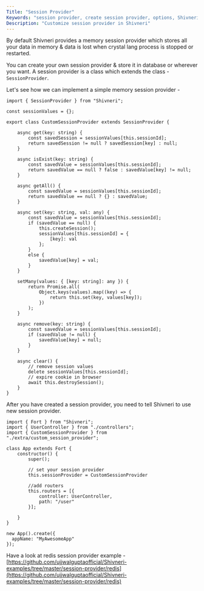```yaml
---
Title: "Session Provider"
Keywords: "session provider, create session provider, options, Shivneri, crystal lang"
Description: "Customize session provider in Shivneri"
---
```


By default Shivneri provides a memory session provider which stores all your data in memory & data is lost when crystal lang process is stopped or restarted.

You can create your own session provider & store it in database or wherever you want. A session provider is a class which extends the class - `SessionProvider`.

Let's see how we can implement a simple memory session provider - 

```
import { SessionProvider } from "Shivneri";

const sessionValues = {};

export class CustomSessionProvider extends SessionProvider {

    async get(key: string) {
        const savedSession = sessionValues[this.sessionId];
        return savedSession != null ? savedSession[key] : null;
    }

    async isExist(key: string) {
        const savedValue = sessionValues[this.sessionId];
        return savedValue == null ? false : savedValue[key] != null;
    }

    async getAll() {
        const savedValue = sessionValues[this.sessionId];
        return savedValue == null ? {} : savedValue;
    }

    async set(key: string, val: any) {
        const savedValue = sessionValues[this.sessionId];
        if (savedValue == null) {
            this.createSession();
            sessionValues[this.sessionId] = {
                [key]: val
            };
        }
        else {
            savedValue[key] = val;
        }
    }

    setMany(values: { [key: string]: any }) {
        return Promise.all(
            Object.keys(values).map((key) => {
                return this.set(key, values[key]);
            })
        );
    }

    async remove(key: string) {
        const savedValue = sessionValues[this.sessionId];
        if (savedValue != null) {
            savedValue[key] = null;
        }
    }

    async clear() {
        // remove session values
        delete sessionValues[this.sessionId];
        // expire cookie in browser
        await this.destroySession();
    }
}

```

After you have created a session provider, you need to tell Shivneri to use new session provider.

```
import { Fort } from "Shivneri";
import { UserController } from "./controllers";
import { CustomSessionProvider } from "./extra/custom_session_provider";

class App extends Fort {
    constructor() {
        super();

        // set your session provider
        this.sessionProvider = CustomSessionProvider

        //add routers
        this.routers = [{
            controller: UserController,
            path: "/user"
        }];
        
    }
}

new App().create({
  appName: "MyAwesomeApp"
});
```

Have a look at redis session provider example - [https://github.com/ujjwalguptaofficial/Shivneri-examples/tree/master/session-provider/redis](https://github.com/ujjwalguptaofficial/Shivneri-examples/tree/master/session-provider/redis)